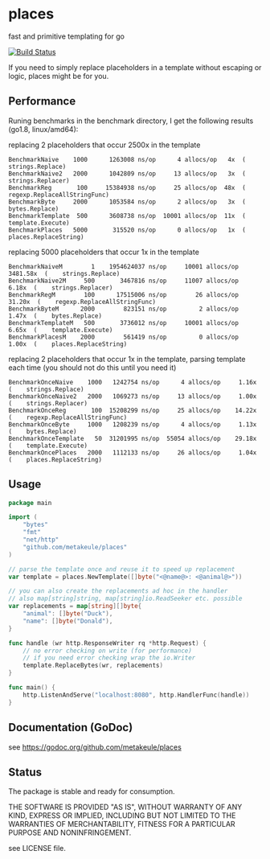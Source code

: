 # places
fast and primitive templating for go

[![Build Status](https://secure.travis-ci.org/metakeule/places.png)](http://travis-ci.org/metakeule/places)

If you need to simply replace placeholders in a template without escaping or logic, places might be for you.

Performance
-----------

Runing benchmarks in the benchmark directory, I get the following results (go1.8, linux/amd64):

replacing 2 placeholders that occur 2500x in the template


    BenchmarkNaive    1000      1263008 ns/op      4 allocs/op   4x  (    strings.Replace)   
    BenchmarkNaive2   2000      1042809 ns/op     13 allocs/op   3x  (    strings.Replacer)  
    BenchmarkReg       100     15384938 ns/op     25 allocs/op  48x  (    regexp.ReplaceAllStringFunc)  
    BenchmarkByte     2000      1053584 ns/op      2 allocs/op   3x  (    bytes.Replace)  
    BenchmarkTemplate  500      3608738 ns/op  10001 allocs/op  11x  (    template.Execute)  
    BenchmarkPlaces   5000       315520 ns/op      0 allocs/op   1x  (    places.ReplaceString)
                                  


replacing 5000 placeholders that occur 1x in the template

    BenchmarkNaiveM        1    1954624037 ns/op     10001 allocs/op  3481.58x  (    strings.Replace)
    BenchmarkNaive2M     500       3467816 ns/op     11007 allocs/op     6.18x  (    strings.Replacer)
    BenchmarkRegM        100      17515006 ns/op        26 allocs/op    31.20x  (    regexp.ReplaceAllStringFunc)
    BenchmarkByteM      2000        823151 ns/op         2 allocs/op     1.47x  (    bytes.Replace)
    BenchmarkTemplateM   500       3736012 ns/op     10001 allocs/op     6.65x  (    template.Execute)
    BenchmarkPlacesM    2000        561419 ns/op         0 allocs/op     1.00x  (    places.ReplaceString)
           

replacing 2 placeholders that occur 1x in the template, parsing template each time (you should not do this until you need it)


    BenchmarkOnceNaive    1000   1242754 ns/op      4 allocs/op     1.16x  (    strings.Replace)  
    BenchmarkOnceNaive2   2000   1069273 ns/op     13 allocs/op     1.00x  (    strings.Replacer) 
    BenchmarkOnceReg       100  15208299 ns/op     25 allocs/op    14.22x  (    regexp.ReplaceAllStringFunc)  
    BenchmarkOnceByte     1000   1208239 ns/op      4 allocs/op     1.13x  (    bytes.Replace)  
    BenchmarkOnceTemplate   50  31201995 ns/op  55054 allocs/op    29.18x  (    template.Execute)  
    BenchmarkOncePlaces   2000   1112133 ns/op     26 allocs/op     1.04x  (    places.ReplaceString)  

Usage
-----

```go
package main

import (
    "bytes"
    "fmt"
    "net/http"
    "github.com/metakeule/places"
)

// parse the template once and reuse it to speed up replacement
var template = places.NewTemplate([]byte("<@name@>: <@animal@>"))

// you can also create the replacements ad hoc in the handler
// also map[string]string, map[string]io.ReadSeeker etc. possible
var replacements = map[string][]byte{
    "animal": []byte("Duck"),
    "name": []byte("Donald"),
}

func handle (wr http.ResponseWriter rq *http.Request) {
    // no error checking on write (for performance)
    // if you need error checking wrap the io.Writer
    template.ReplaceBytes(wr, replacements)
}

func main() {
    http.ListenAndServe("localhost:8080", http.HandlerFunc(handle))
}
```


Documentation (GoDoc)
---------------------

see https://godoc.org/github.com/metakeule/places


Status
------

The package is stable and ready for consumption.

THE SOFTWARE IS PROVIDED "AS IS", WITHOUT WARRANTY OF ANY KIND, EXPRESS OR
IMPLIED, INCLUDING BUT NOT LIMITED TO THE WARRANTIES OF MERCHANTABILITY, FITNESS
FOR A PARTICULAR PURPOSE AND NONINFRINGEMENT.

see LICENSE file.

